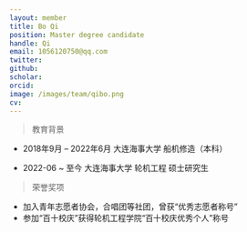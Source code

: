 ```yaml
---
layout: member
title: Bo Qi
position: Master degree candidate
handle: Qi
email: 1056120750@qq.com
twitter: 
github: 
scholar:
orcid: 
image: /images/team/qibo.png
cv: 
---
```


> 教育背景

- 2018年9月 – 2022年6月 大连海事大学 船机修造（本科）

- 2022-06 ~ 至今 大连海事大学 轮机工程 硕士研究生

> 荣誉奖项

- 加入青年志愿者协会，合唱团等社团，曾获“优秀志愿者称号”
- 参加“百十校庆”获得轮机工程学院“百十校庆优秀个人”称号



